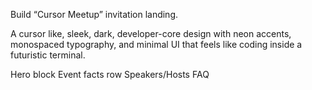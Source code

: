 Build  “Cursor Meetup” invitation landing.

A cursor like, sleek, dark, developer-core design with neon accents, monospaced typography, and minimal UI that feels like coding inside a futuristic terminal.

Hero block
Event facts row
Speakers/Hosts
FAQ